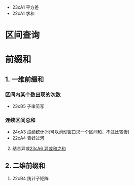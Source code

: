 - 23cA1 平方差
- 22cA1 求和
# 区间查询

#  前缀和 
##  1. 一维前缀和
### 区间内某个数出现的次数
- 23cB5 子串简写
### 连续区间总和
- 24cA3 成绩统计(也可以滑动窗口求一个区间和，不过比较慢)
- 22cA4 青蛙过河

2. 结合异或[23cA6 异或和之和](https://www.acwing.com/problem/content/solution/5004/1/)

##  2. 二维前缀和
1. 22cB4 统计子矩阵